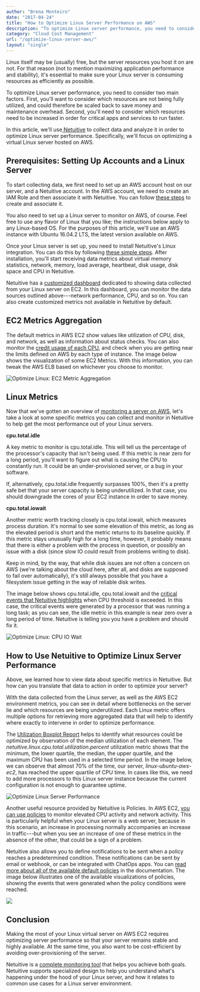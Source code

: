 ```yaml
---
author: "Brena Monteiro"
date: "2017-04-24"
title: "How to Optimize Linux Server Performance on AWS"
description: "To optimize Linux server performance, you need to consider two main factors. Find out what they are and how they impact your Linux servers."
category: "Cloud Cost Management"
url: "/optimize-linux-server-aws/"
layout: "single"
---
```


Linux itself may be (usually) free, but the server resources you host it on are not. For that reason (not to mention maximizing application performance and stability), it's essential to make sure your Linux server is consuming resources as efficiently as possible.

To optimize Linux server performance, you need to consider two main factors. First, you'll want to consider which resources are not being fully utilized, and could therefore be scaled back to save money and maintenance overhead. Second, you'll need to consider which resources need to be increased in order for critical apps and services to run faster.

In this article, we'll use[ Netuitive](/product) to collect data and analyze it in order to optimize Linux server performance. Specifically, we'll focus on optimizing a virtual Linux server hosted on AWS.

Prerequisites: Setting Up Accounts and a Linux Server
-----------------------------------------------------

To start collecting data, we first need to set up an AWS account host on our server, and a Netuitive account. In the AWS account, we need to create an IAM Role and then associate it with Netuitive. You can follow [these steps](https://help.app.netuitive.com/Content/Integrations/aws.htm) to create and associate it.

You also need to set up a Linux server to monitor on AWS, of course. Feel free to use any flavor of Linux that you like; the instructions below apply to any Linux-based OS. For the purposes of this article, we'll use an AWS instance with Ubuntu 16.04.2 LTS, the latest version available on AWS.

Once your Linux server is set up, you need to install Netuitive's Linux integration. You can do this by following [these simple steps](https://help.netuitive.com/Content/Integrations/linux.htm). After installation, you'll start receiving data metrics about virtual memory statistics, network, memory, load average, heartbeat, disk usage, disk space and CPU in Netuitive.

Netuitive has a [customized dashboard](/netuitive-dashboard-upgrades) dedicated to showing data collected from your Linux server on EC2. In this dashboard, you can monitor the data sources outlined above---network performance, CPU, and so on. You can also create customized metrics not available in Netuitive by default.

EC2 Metrics Aggregation
-----------------------

The default metrics in AWS EC2 show values like utilization of CPU, disk, and network, as well as information about status checks. You can also monitor the [credit usage of each CPU](/subtleties-ec2-cpu-utilization), and check when you are getting near the limits defined on AWS by each type of instance. The image below shows the visualization of some EC2 Metrics. With this information, you can tweak the AWS ELB based on whichever you choose to monitor.

![Optimize Linux: EC2 Metric Aggregation](https://s3-us-west-2.amazonaws.com/com-netuitive-app-usw2-public/wp-content/uploads/2017/07/EC2-Metric-Aggregation-1024x509.png)

Linux Metrics
-------------

Now that we've gotten an overview of [monitoring a server on AWS](/getting-started-netuitive-aws), let's take a look at some specific metrics you can collect and monitor in Netuitive to help get the most performance out of your Linux servers.

**cpu.total.idle**

A key metric to monitor is cpu.total.idle. This will tell us the percentage of the processor's capacity that isn't being used. If this metric is near zero for a long period, you'll want to figure out what is causing the CPU to constantly run. It could be an under-provisioned server, or a bug in your software.

If, alternatively, cpu.total.idle frequently surpasses 100%, then it's a pretty safe bet that your server capacity is being underutilized. In that case, you should downgrade the cores of your EC2 instance in order to save money.

**cpu.total.iowait**

Another metric worth tracking closely is cpu.total.iowait, which measures process duration. It's normal to see some elevation of this metric, as long as the elevated period is short and the metric returns to its baseline quickly. If this metric stays unusually high for a long time, however, it probably means that there is either a problem with the process in question, or possibly an issue with a disk (since slow IO could result from problems writing to disk).

Keep in mind, by the way, that while disk issues are not often a concern on AWS (we're talking about the cloud here, after all, and disks are supposed to fail over automatically), it's still always possible that you have a filesystem issue getting in the way of reliable disk writes.

The image below shows cpu.total.idle, cpu.total.iowait and the [critical events that Netuitive highlights](/how-to-leverage-machine-learning-for-proactive-monitoring-alerts) when CPU threshold is exceeded. In this case, the critical events were generated by a processor that was running a long task; as you can see, the idle metric in this example is near zero over a long period of time. Netuitive is telling you you have a problem and should fix it.

 ![Optimize Linux: CPU IO Wait](https://s3-us-west-2.amazonaws.com/com-netuitive-app-usw2-public/wp-content/uploads/2017/07/CPU-IO-Wait-1024x582.png)

How to Use Netuitive to Optimize Linux Server Performance
---------------------------------------------------------

Above, we learned how to view data about specific metrics in Netuitive. But how can you translate that data to action in order to optimize your server?

With the data collected from the Linux server, as well as the AWS EC2 environment metrics, you can see in detail where bottlenecks on the server lie and which resources are being underutilized. Each Linux metric offers multiple options for retrieving more aggregated data that will help to identify where exactly to intervene in order to optimize performance.

The [Utilization Boxplot Report](/product/dashboards-and-reports) helps to identify what resources could be optimized by observation of the median utilization of each element. The *netuitive.linux.cpu.total.utilization.percent* utilization metric shows that the minimum, the lower quartile, the median, the upper quartile, and the maximum CPU has been used in a selected time period. In the image below, we can observe that almost 70% of the time, our server, *linux-ubuntu-aws-ec2*, has reached the upper quartile of CPU time. In cases like this, we need to add more processors to this Linux server instance because the current configuration is not enough to guarantee uptime.

![Optimize Linux Server Performance](https://s3-us-west-2.amazonaws.com/com-netuitive-app-usw2-public/wp-content/uploads/2017/07/Optimize-Performance-1024x303.png)

Another useful resource provided by Netuitive is Policies. In AWS EC2, [you can use policies](/reduce-alert-multi-criteria-policies) to monitor elevated CPU activity and network activity. This is particularly helpful when your Linux server is a web server, because in this scenario, an increase in processing normally accompanies an increase in traffic---but when you see an increase of one of these metrics in the absence of the other, that could be a sign of a problem.

Netuitive also allows you to define notifications to be sent when a policy reaches a predetermined condition. These notifications can be sent by email or webhook, or can be integrated with ChatOps apps. You can [read more about all of the available default policies](https://help.netuitive.com/Content/Policies/DefaultPolicies/default_policies.htm) in the documentation. The image below illustrates one of the available visualizations of policies, showing the events that were generated when the policy conditions were reached.

![](https://s3-us-west-2.amazonaws.com/com-netuitive-app-usw2-public/wp-content/uploads/2017/07/Events-1024x568.png)

Conclusion
----------

Making the most of your Linux virtual server on AWS EC2 requires optimizing server performance so that your server remains stable and highly available. At the same time, you also want to be cost-efficient by avoiding over-provisioning of the server.

Netuitive is a [complete monitoring tool](/evaluate-monitoring-strategy) that helps you achieve both goals. Netuitive supports specialized design to help you understand what's happening under the hood of your Linux server, and how it relates to common use cases for a Linux server environment.
